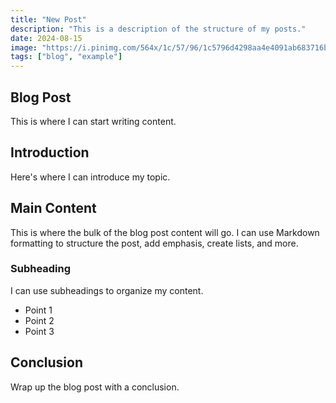 ```yaml
---
title: "New Post"
description: "This is a description of the structure of my posts."
date: 2024-08-15
image: "https://i.pinimg.com/564x/1c/57/96/1c5796d4298aa4e4091ab683716bad7c.jpg"
tags: ["blog", "example"]
---
```


## Blog Post

 This is where I can start writing content.

## Introduction

Here's where I can introduce my topic.

## Main Content

This is where the bulk of the blog post content will go. I can use Markdown formatting to structure the post, add emphasis, create lists, and more.

### Subheading

I can use subheadings to organize my content.

- Point 1
- Point 2
- Point 3

## Conclusion

Wrap up the blog post with a conclusion.

